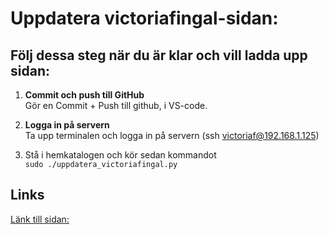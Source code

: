 # Uppdatera victoriafingal-sidan:

## Följ dessa steg när du är klar och vill ladda upp sidan:

1. **Commit och push till GitHub**  
   Gör en Commit + Push till github, i VS-code.

2. **Logga in på servern**  
   Ta upp terminalen och logga in på servern (ssh victoriaf@192.168.1.125)

3. Stå i hemkatalogen och kör sedan kommandot  
   `sudo ./uppdatera_victoriafingal.py`

## Links

[Länk till sidan:](https://victoriafingal.findersson.se/)
